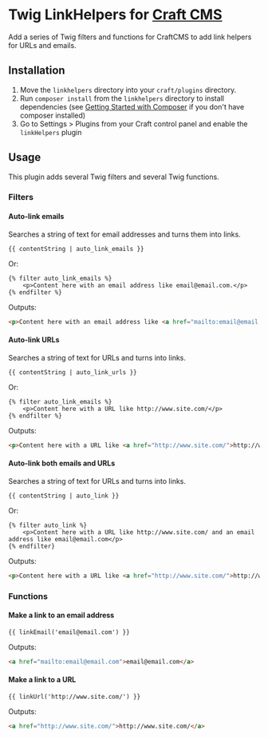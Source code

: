 # Twig LinkHelpers for [Craft CMS](http://buildwithcraft.com/)

Add a series of Twig filters and functions for CraftCMS to add link helpers for URLs and emails.

## Installation
1. Move the `linkhelpers` directory into your `craft/plugins` directory.
2. Run `composer install` from the `linkhelpers` directory to install dependencies (see [Getting Started with Composer](https://getcomposer.org/doc/00-intro.md) if you don't have composer installed)
3. Go to Settings &gt; Plugins from your Craft control panel and enable the `linkHelpers` plugin

## Usage
This plugin adds several Twig filters and several Twig functions.

### Filters
#### Auto-link emails
Searches a string of text for email addresses and turns them into links.

```twig
{{ contentString | auto_link_emails }}
```
Or: 
```twig
{% filter auto_link_emails %}
    <p>Content here with an email address like email@email.com.</p>
{% endfilter %}
```

Outputs:
```html
<p>Content here with an email address like <a href="mailto:email@email.com">email@email.com</a>.</p>
```

#### Auto-link URLs
Searches a string of text for URLs and turns into links.

```twig
{{ contentString | auto_link_urls }}
```
Or: 
```twig
{% filter auto_link_emails %}
    <p>Content here with a URL like http://www.site.com/</p>
{% endfilter %}
```

Outputs:
```html
<p>Content here with a URL like <a href="http://www.site.com/">http://www.site.com/</a></p>
```

#### Auto-link both emails and URLs
Searches a string of text for URLs and turns into links.

```twig
{{ contentString | auto_link }}
```
Or: 
```twig
{% filter auto_link %}
    <p>Content here with a URL like http://www.site.com/ and an email address like email@email.com</p>
{% endfilter}
```

Outputs:
```html
<p>Content here with a URL like <a href="http://www.site.com/">http://www.site.com/</a> and an email address like <a href="mailto:email@email.com">email@email.com</a></p>
```

### Functions
#### Make a link to an email address
```twig
{{ linkEmail('email@email.com') }}
```

Outputs:

```html
<a href="mailto:email@email.com">email@email.com</a>
```

#### Make a link to a URL
```twig
{{ linkUrl('http://www.site.com/') }}
```

Outputs:

```html
<a href="http://www.site.com/">http://www.site.com/</a>
```
